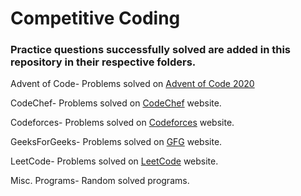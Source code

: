 # Competitive Coding

### Practice questions successfully solved are added in this repository in their respective folders.

Advent of Code- Problems solved on [Advent of Code 2020](https://adventofcode.com/2020/)

CodeChef- Problems solved on [CodeChef](https://www.codechef.com/practice?itm_medium=navmenu&itm_campaign=practice) website.

Codeforces- Problems solved on [Codeforces](https://codeforces.com/problemset) website.

GeeksForGeeks- Problems solved on [GFG](https://practice.geeksforgeeks.org/problem-of-the-day) website.

LeetCode- Problems solved on [LeetCode](https://leetcode.com/problemset/all/) website.

Misc. Programs- Random solved programs.